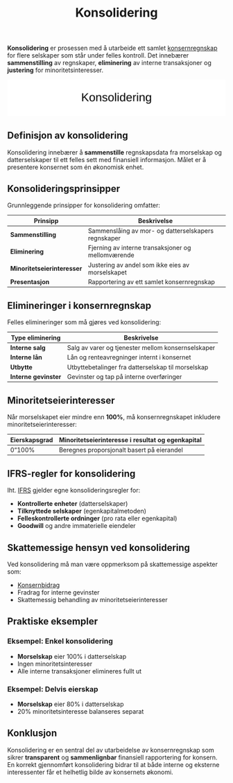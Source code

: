 ﻿---
title: "Konsolidering"
seoTitle: "Konsolidering | Konsernregnskap, elimineringer og IFRS"
description: "Konsolidering er prosessen med å utarbeide ett samlet konsernregnskap for flere selskaper under felles kontroll, inkludert eliminering av interne transaksjoner og håndtering av minoritetsinteresser i tråd med relevante standarder."
summary: "Hva konsolidering er, sentrale prinsipper, elimineringer, minoritetsinteresser og relevant regelverk for konsernregnskap."
---

**Konsolidering** er prosessen med å utarbeide ett samlet [konsernregnskap](/blogs/regnskap/hva-er-konsern "Hva er et Konsern? Komplett Guide til Konsernstrukturer og Konsolidering") for flere selskaper som står under felles kontroll. Det innebærer **sammenstilling** av regnskaper, **eliminering** av interne transaksjoner og **justering** for minoritetsinteresser.

![Konsolidering](konsolidering-image.svg)

## Definisjon av konsolidering

Konsolidering innebærer å **sammenstille** regnskapsdata fra morselskap og datterselskaper til ett felles sett med finansiell informasjon. Målet er å presentere konsernet som én økonomisk enhet.

## Konsolideringsprinsipper

Grunnleggende prinsipper for konsolidering omfatter:

| Prinsipp                 | Beskrivelse                                                                 |
|--------------------------|------------------------------------------------------------------------------|
| **Sammenstilling**       | Sammenslåing av mor- og datterselskapers regnskaper                          |
| **Eliminering**          | Fjerning av interne transaksjoner og mellomværende                          |
| **Minoritetseierinteresser** | Justering av andel som ikke eies av morselskapet                         |
| **Presentasjon**         | Rapportering av ett samlet konsernregnskap                                  |

## Elimineringer i konsernregnskap

Felles elimineringer som må gjøres ved konsolidering:

| Type eliminering         | Beskrivelse                                           |
|--------------------------|-------------------------------------------------------|
| **Interne salg**         | Salg av varer og tjenester mellom konsernselskaper    |
| **Interne lån**          | Lån og renteavregninger internt i konsernet           |
| **Utbytte**              | Utbyttebetalinger fra datterselskap til morselskap    |
| **Interne gevinster**    | Gevinster og tap på interne overføringer              |

## Minoritetseierinteresser

Når morselskapet eier mindre enn **100%**, må konsernregnskapet inkludere minoritetseierinteresser:

| Eierskapsgrad | Minoritetseierinteresse i resultat og egenkapital |
|---------------|----------------------------------------------------|
| 0“100%        | Beregnes proporsjonalt basert på eierandel         |

## IFRS-regler for konsolidering

Iht. [IFRS](/blogs/regnskap/hva-er-ifrs "Hva er IFRS? Guide til internasjonale regnskapsstandarder") gjelder egne konsolideringsregler for:

* **Kontrollerte enheter** (datterselskaper)
* **Tilknyttede selskaper** (egenkapitalmetoden)
* **Felleskontrollerte ordninger** (pro rata eller egenkapital)
* **Goodwill** og andre immaterielle eiendeler

## Skattemessige hensyn ved konsolidering

Ved konsolidering må man være oppmerksom på skattemessige aspekter som:

* [Konsernbidrag](/blogs/regnskap/hva-er-konsernbidrag "Hva er Konsernbidrag? Komplett Guide til Konsernbidrag i Norge")
* Fradrag for interne gevinster
* Skattemessig behandling av minoritetseierinteresser

## Praktiske eksempler

### Eksempel: Enkel konsolidering

* **Morselskap** eier 100% i datterselskap
* Ingen minoritetsinteresser
* Alle interne transaksjoner elimineres fullt ut

### Eksempel: Delvis eierskap

* **Morselskap** eier 80% i datterselskap
* 20% minoritetsinteresse balanseres separat

## Konklusjon

Konsolidering er en sentral del av utarbeidelse av konsernregnskap som sikrer **transparent** og **sammenlignbar** finansiell rapportering for konsern. En korrekt gjennomført konsolidering bidrar til at både interne og eksterne interessenter får et helhetlig bilde av konsernets økonomi.










